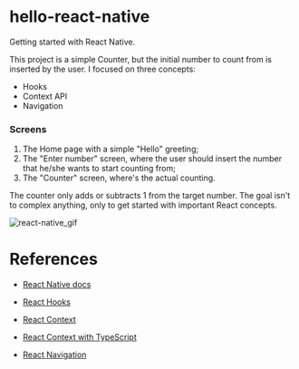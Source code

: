 # hello-react-native

Getting started with React Native.

This project is a simple Counter, but the initial number to count from is inserted by the user.
I focused on three concepts:
* Hooks
* Context API
* Navigation

### Screens

1. The Home page with a simple "Hello" greeting;
2. The "Enter number" screen, where the user should insert the number that he/she wants to start counting from;
3. The "Counter" screen, where's the actual counting.


The counter only adds or subtracts 1 from the target number. The goal isn't to complex anything, only to get started with important React concepts.

![react-native_gif](assets/react-native_github.gif)


# References

* [React Native docs](https://reactnative.dev/docs/getting-started)

* [React Hooks](https://reactjs.org/docs/hooks-state.html)

* [React Context](https://pt-br.reactjs.org/docs/context.html)

* [React Context with TypeScript](https://felixgerschau.com/react-typescript-context/)

* [React Navigation](https://reactnavigation.org/docs/hello-react-navigation)
